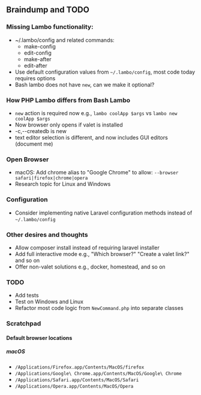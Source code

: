 ## Braindump and TODO

### Missing Lambo functionality:
- ~/.lambo/config and related commands:
  - make-config
  - edit-config
  - make-after
  - edit-after
- Use default configuration values from `~/.lambo/config`, most code today requires options
- Bash lambo does not have `new`, can we make it optional?

### How PHP Lambo differs from Bash Lambo

- `new` action is required now e.g., `lambo coolApp $args` vs `lambo new coolApp $args`
- Now browser only opens if valet is installed
- -c,--createdb is new
- text editor selection is different, and now includes GUI editors (document me)

### Open Browser

- macOS: Add chrome alias to "Google Chrome" to allow: `--browser safari|firefox|chrome|opera`
- Research topic for Linux and Windows

### Configuration

- Consider implementing native Laravel configuration methods instead of `~/.lambo/config`

### Other desires and thoughts

- Allow composer install instead of requiring laravel installer
- Add full interactive mode e.g., "Which browser?" "Create a valet link?" and so on
- Offer non-valet solutions e.g., docker, homestead, and so on

### TODO

- Add tests
- Test on Windows and Linux
- Refactor most code logic from `NewCommand.php` into separate classes

### Scratchpad

#### Default browser locations

##### macOS

- `/Applications/Firefox.app/Contents/MacOS/firefox`
- `/Applications/Google\ Chrome.app/Contents/MacOS/Google\ Chrome`
- `/Applications/Safari.app/Contents/MacOS/Safari`
- `/Applications/Opera.app/Contents/MacOS/Opera`